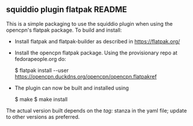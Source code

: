 squiddio plugin flatpak README
------------------------------

This is a simple packaging to use the squiddio plugin when using the opencpn's
flatpak package. To build and install:

  - Install flatpak and flatpak-builder as described in https://flatpak.org/
  - Install the opencpn flatpak package. Using the provisionary repo at
    fedorapeople.org do:

      $ flatpak install --user \
          https://opencpn.duckdns.org/opencpn/opencpn.flatpakref

  - The plugin can now be built and installed using

      $ make
      $ make install

The actual version built depends on the *tag:* stanza in the yaml file;
update to other versions as preferred.
